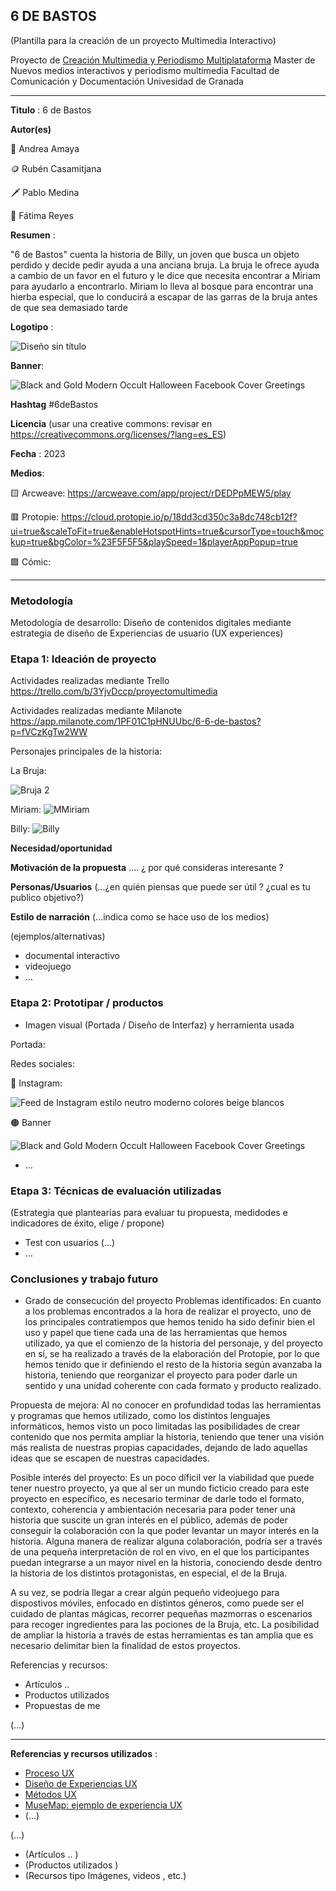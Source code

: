 ## 6 DE BASTOS

(Plantilla para la creación de un proyecto Multimedia Interactivo)

Proyecto de [Creación Multimedia y Periodismo Multiplataforma](https://github.com/mgea/PeriodismoMultimedia)
Master de Nuevos medios interactivos y periodismo multimedia
Facultad de Comunicación y Documentación
Univesidad de Granada  

----

**Titulo** : 6 de Bastos

**Autor(es)** 

👑 Andrea Amaya

🪙 Rubén Casamitjana

🗡️ Pablo Medina 

🐎 Fátima Reyes

**Resumen** : 

"6 de Bastos" cuenta la historia de Billy, un joven que busca un objeto perdido y decide pedir ayuda a una anciana bruja. La bruja le ofrece ayuda a
cambio de un favor en el futuro y le dice que necesita encontrar a Miriam para ayudarlo a encontrarlo. Miriam lo lleva al bosque para encontrar una 
hierba especial, que lo conducirá a escapar de las garras de la bruja antes de que sea demasiado tarde

**Logotipo** : 

![Diseño sin título](https://user-images.githubusercontent.com/79904490/234327519-0c9da374-c6e1-454a-86ac-f2251c7c1b6c.png)


**Banner**: 

![Black and Gold Modern Occult Halloween Facebook Cover Greetings](https://user-images.githubusercontent.com/79904490/234327623-8a9a5b2d-457d-458c-8b79-06095e2a86bd.png)


**Hashtag** #6deBastos

**Licencia**    (usar una creative commons: revisar en https://creativecommons.org/licenses/?lang=es_ES) 

**Fecha** : 2023

**Medios**:

🟨 Arcweave: https://arcweave.com/app/project/rDEDPpMEW5/play 

🟥 Protopie: https://cloud.protopie.io/p/18dd3cd350c3a8dc748cb12f?ui=true&scaleToFit=true&enableHotspotHints=true&cursorType=touch&mockup=true&bgColor=%23F5F5F5&playSpeed=1&playerAppPopup=true 

🟪 Cómic: 


--- 

### Metodología

Metodología de desarrollo: Diseño de contenidos digitales mediante estrategia de diseño de Experiencias de usuario (UX experiences) 

### Etapa 1: Ideación de proyecto 

Actividades realizadas mediante Trello https://trello.com/b/3YjvDccp/proyectomultimedia

Actividades realizadas mediante Milanote https://app.milanote.com/1PF01C1pHNUUbc/6-6-de-bastos?p=fVCzKgTw2WW 

Personajes principales de la historia: 

La Bruja: 

![Bruja 2](https://user-images.githubusercontent.com/79904490/234329318-804dbce9-1285-40d5-8ea1-1e0781c9c935.png)


Miriam: 
![MMiriam](https://user-images.githubusercontent.com/79904490/234329239-43120adb-f85e-409c-952d-cff47d5f6189.png)


Billy: 
![Billy](https://user-images.githubusercontent.com/79904490/234329183-937cd369-1e07-4e5b-922e-34999961e614.png)


**Necesidad/oportunidad** 

**Motivación de la propuesta** .... ¿ por qué consideras interesante ? 

**Personas/Usuarios**  (...¿en quién piensas que puede ser útil ? ¿cual es tu publico objetivo?) 

**Estilo de narración**  (...indica como se hace uso de los medios)  

(ejemplos/alternativas) 
* documental interactivo 
* videojuego 
* ... 



### Etapa 2: Prototipar / productos 

* Imagen visual (Portada / Diseño de Interfaz) y herramienta usada 

Portada:

Redes sociales:

🔵 Instagram:

![Feed de Instagram estilo neutro moderno colores beige blancos](https://user-images.githubusercontent.com/79904490/234328028-8cfef9a8-0d51-4e57-b8c6-85db096ff86e.png)

🟤 Banner 

![Black and Gold Modern Occult Halloween Facebook Cover Greetings](https://user-images.githubusercontent.com/79904490/234327623-8a9a5b2d-457d-458c-8b79-06095e2a86bd.png)

* ...

### Etapa 3: Técnicas de evaluación utilizadas

(Estrategia que plantearías para evaluar tu propuesta, medidodes e indicadores de éxito, elige / propone) 

* Test con usuarios (...) 
* ... 





### Conclusiones y trabajo futuro


* Grado de consecución del proyecto 
Problemas identificados:
En cuanto a los problemas encontrados a la hora de realizar el proyecto, uno de los principales contratiempos que hemos tenido ha sido definir bien el uso y papel que 
tiene cada una de las herramientas que hemos utilizado, ya que el comienzo de la historia del personaje, y del proyecto en sí, se ha realizado a través de la 
elaboración del Protopie, por lo que hemos tenido que ir definiendo el resto de la historia según avanzaba la historia, teniendo que reorganizar el proyecto para poder 
darle un sentido y una unidad coherente con cada formato y producto realizado.

Propuesta de mejora:
Al no conocer en profundidad todas las herramientas y programas que hemos utilizado, como los distintos lenguajes informáticos, hemos visto un poco limitadas las 
posibilidades de crear contenido que nos permita ampliar la historia, teniendo que tener una visión más realista de nuestras propias capacidades, dejando de lado 
aquellas ideas que se escapen de nuestras capacidades. 

Posible interés del proyecto:
Es un poco díficil ver la viabilidad que puede tener nuestro proyecto, ya que al ser un mundo ficticio creado para este proyecto en específico, es necesario terminar 
de darle todo el formato, contexto, coherencia y ambientación necesaria para poder tener una historia que suscite un gran interés en el público, además de poder 
conseguir la colaboración con la que poder levantar un mayor interés en la historia. Alguna manera de realizar alguna colaboración, podría ser a través de una pequeña 
interpretación de rol en vivo, en el que los participantes puedan integrarse a un mayor nivel en la historia, conociendo desde dentro la historia de los distintos 
protagonistas, en especial, el de la Bruja. 

A su vez, se podría llegar a crear algún pequeño videojuego para dispostivos móviles, enfocado en distintos géneros, como puede ser el cuidado de plantas mágicas,
recorrer pequeñas mazmorras o escenarios para recoger ingredientes para las pociones de la Bruja, etc. La posibilidad de ampliar la historia a través de estas
herramientas es tan amplia que es necesario delimitar bien la finalidad de estos proyectos.


Referencias y recursos: 

* Artículos ..  
* Productos utilizados  
* Propuestas de me

(...)






----

**Referencias y recursos utilizados** :

* [Proceso UX](https://uxmastery.com/resources/process/)
* [Diseño de Experiencias UX](http://www.nosolousabilidad.com/articulos/uxd.htm) 
* [Métodos UX](https://mgea.github.io/UX-DIU-Checklist/index.html) 
* [MuseMap: ejemplo de experiencia UX](https://blog.prototypr.io/musemap-street-art-app-ux-case-study-9bec6a99823b) 
* (...) 

(...)
* (Artículos ..  )
* (Productos utilizados ) 
* (Recursos tipo Imágenes, videos , etc.) 












